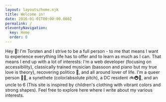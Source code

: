 ```yaml
---
layout: layouts/home.njk
title: Welcome in!
date: 2016-01-01T00:00:00.000Z
permalink: /
eleventyNavigation:
  key: Home
  order: 0
---
```

Hey :wave:! I'm Torsten and I strive to be a full person - to me that means I want to experience everything life has to offer and to learn as much as I can. That means I end up with a lot of interests: I'm a web developer (focusing on accessibility), classically trained musician (bassoon and piano but my true love is theory), recovering politico :large_blue_circle:, and all around lover of life. I'm a queer person :rainbow_flag:, a synethete (color/absolute pitch), a DC resident :bike::metro::walking:, and an uncle to 6 (This site is inspired by children's clothing with vibrant colors and strong shapes). Feel free to explore here where I write about my various interests.
